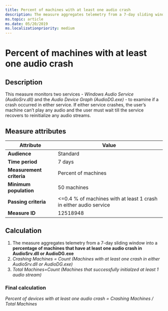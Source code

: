 ```yaml
---
title: Percent of machines with at least one audio crash
description: The measure aggregates telemetry from a 7-day sliding window into a percentage of machines that have at least one audio crash in AudioSrv.dll or AudioDG.exe
ms.topic: article
ms.date: 05/20/2019
ms.localizationpriority: medium
---
```


# Percent of machines with at least one audio crash

## Description

This measure monitors two services - *Windows Audio Service (AudioSrv.dll)* and the *Audio Device Graph (AudioDG.exe)* - to examine if a crash occurred in either service. If either service crashes, the user’s machine can’t play any audio and the user must wait till the service recovers to reinitialize any audio streams.

## Measure attributes

|Attribute|Value|
|----|----|
|**Audience**|Standard|
|**Time period**|7 days|
|**Measurement criteria**|Percent of machines|
|**Minimum population**|50 machines|
|**Passing criteria**|<=0.4 % of machines with at least 1 crash in either audio service|
|**Measure ID**|12518948|

## Calculation

1. The measure aggregates telemetry from a 7-day sliding window into a **percentage of machines that have at least one audio crash in AudioSrv.dll or AudioDG.exe**
2. *Crashing Machines = Count (Machines with at least one crash in either AudioSrv.dll or AudioDG.exe)*
3. *Total Machines=Count (Machines that successfully initialzed at least 1 audio stream)*

### Final calculation

*Percent of devices with at least one audio crash = Crashing Machines / Total Machines*